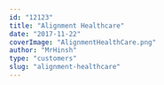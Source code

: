 ```yaml
---
id: "12123"
title: "Alignment Healthcare"
date: "2017-11-22"
coverImage: "AlignmentHealthCare.png"
author: "MrHinsh"
type: "customers"
slug: "alignment-healthcare"
---
```

